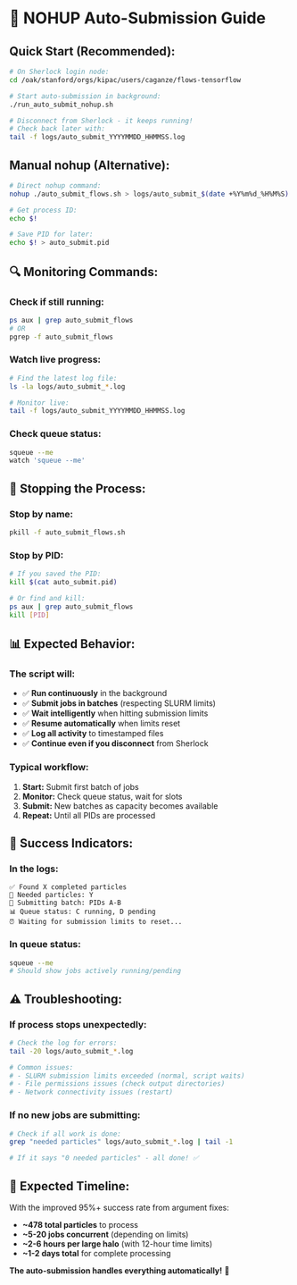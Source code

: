 # 🚀 NOHUP Auto-Submission Guide

## **Quick Start (Recommended):**

```bash
# On Sherlock login node:
cd /oak/stanford/orgs/kipac/users/caganze/flows-tensorflow

# Start auto-submission in background:
./run_auto_submit_nohup.sh

# Disconnect from Sherlock - it keeps running!
# Check back later with:
tail -f logs/auto_submit_YYYYMMDD_HHMMSS.log
```

## **Manual nohup (Alternative):**

```bash
# Direct nohup command:
nohup ./auto_submit_flows.sh > logs/auto_submit_$(date +%Y%m%d_%H%M%S).log 2>&1 &

# Get process ID:
echo $! 

# Save PID for later:
echo $! > auto_submit.pid
```

## **🔍 Monitoring Commands:**

### **Check if still running:**
```bash
ps aux | grep auto_submit_flows
# OR
pgrep -f auto_submit_flows
```

### **Watch live progress:**
```bash
# Find the latest log file:
ls -la logs/auto_submit_*.log

# Monitor live:
tail -f logs/auto_submit_YYYYMMDD_HHMMSS.log
```

### **Check queue status:**
```bash
squeue --me
watch 'squeue --me'
```

## **🛑 Stopping the Process:**

### **Stop by name:**
```bash
pkill -f auto_submit_flows.sh
```

### **Stop by PID:**
```bash
# If you saved the PID:
kill $(cat auto_submit.pid)

# Or find and kill:
ps aux | grep auto_submit_flows
kill [PID]
```

## **📊 Expected Behavior:**

### **The script will:**
- ✅ **Run continuously** in the background
- ✅ **Submit jobs in batches** (respecting SLURM limits)
- ✅ **Wait intelligently** when hitting submission limits
- ✅ **Resume automatically** when limits reset
- ✅ **Log all activity** to timestamped files
- ✅ **Continue even if you disconnect** from Sherlock

### **Typical workflow:**
1. **Start:** Submit first batch of jobs
2. **Monitor:** Check queue status, wait for slots
3. **Submit:** New batches as capacity becomes available  
4. **Repeat:** Until all PIDs are processed

## **🎯 Success Indicators:**

### **In the logs:**
```
✅ Found X completed particles
🎯 Needed particles: Y
🚀 Submitting batch: PIDs A-B
📊 Queue status: C running, D pending
⏰ Waiting for submission limits to reset...
```

### **In queue status:**
```bash
squeue --me
# Should show jobs actively running/pending
```

## **⚠️ Troubleshooting:**

### **If process stops unexpectedly:**
```bash
# Check the log for errors:
tail -20 logs/auto_submit_*.log

# Common issues:
# - SLURM submission limits exceeded (normal, script waits)
# - File permissions issues (check output directories)
# - Network connectivity issues (restart)
```

### **If no new jobs are submitting:**
```bash
# Check if all work is done:
grep "needed particles" logs/auto_submit_*.log | tail -1

# If it says "0 needed particles" - all done! ✅
```

## **🎉 Expected Timeline:**

With the improved 95%+ success rate from argument fixes:
- **~478 total particles** to process
- **~5-20 jobs concurrent** (depending on limits)
- **~2-6 hours per large halo** (with 12-hour time limits)
- **~1-2 days total** for complete processing

**The auto-submission handles everything automatically!** 🚀

